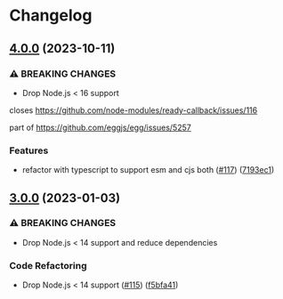 # Changelog

## [4.0.0](https://github.com/node-modules/ready-callback/compare/v3.0.0...v4.0.0) (2023-10-11)


### ⚠ BREAKING CHANGES

* Drop Node.js < 16 support

closes https://github.com/node-modules/ready-callback/issues/116

part of https://github.com/eggjs/egg/issues/5257

### Features

* refactor with typescript to support esm and cjs both ([#117](https://github.com/node-modules/ready-callback/issues/117)) ([7193ec1](https://github.com/node-modules/ready-callback/commit/7193ec1e8a2f8011af1bad584683da5530e0c226))

## [3.0.0](https://github.com/node-modules/ready-callback/compare/v2.1.0...v3.0.0) (2023-01-03)


### ⚠ BREAKING CHANGES

* Drop Node.js < 14 support and reduce dependencies

### Code Refactoring

* Drop Node.js < 14 support ([#115](https://github.com/node-modules/ready-callback/issues/115)) ([f5bfa41](https://github.com/node-modules/ready-callback/commit/f5bfa414c9efe7de54b6975d4e8a22ebfbd15a25))
